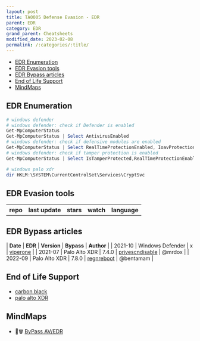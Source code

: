 ```yaml
---
layout: post
title: TA0005 Defense Evasion - EDR
parent: EDR
category: EDR
grand_parent: Cheatsheets
modified_date: 2023-02-08
permalink: /:categories/:title/
---
```


<!-- vscode-markdown-toc -->
* [EDR Enumeration](#EDREnumeration)
* [EDR Evasion tools](#EDREvasiontools)
* [EDR Bypass articles](#EDRBypassarticles)
* [End of Life Support](#EndofLifeSupport)
* [MindMaps](#MindMaps)

<!-- vscode-markdown-toc-config
	numbering=false
	autoSave=true
	/vscode-markdown-toc-config -->
<!-- /vscode-markdown-toc -->

## <a name='EDREnumeration'></a>EDR Enumeration

```powershell
# windows defender 
# windows defender: check if Defender is enabled
Get-MpComputerStatus
Get-MpComputerStatus | Select AntivirusEnabled
# windows defender: check if defensive modules are enabled
Get-MpComputerStatus | Select RealTimeProtectionEnabled, IoavProtectionEnabled,AntispywareEnabled | FL
# windows defender: check if tamper protection is enabled
Get-MpComputerStatus | Select IsTamperProtected,RealTimeProtectionEnabled | FL

# windows palo xdr 
dir HKLM:\SYSTEM\CurrentControlSet\Services\CryptSvc

```

## <a name='EDREvasiontools'></a>EDR Evasion tools 

<script src="https://code.jquery.com/jquery-1.9.1.min.js"></script>
<script>$(window).load(function() {var repos = ["https://api.github.com/repos/wavestone-cdt/EDRSandblast", "https://api.github.com/repos/MrEmpy/Awesome-AV-EDR-XDR-Bypass","https://api.github.com/repos/jthuraisamy/TelemetrySourcerer","https://api.github.com/repos/KiFilterFiberContext/warbird-hook","https://api.github.com/repos/hlldz/RefleXXion","https://api.github.com/repos/optiv/ScareCrow","https://api.github.com/repos/PwnDexter/SharpEDRChecker","https://api.github.com/repos/optiv/Freeze"]; for (rep in repos) {$.ajax({type: "GET", url: repos[rep], dataType: "json", success: function(result) {$("#repo_list").append("<tr><td><a href='" + result.html_url + "' target='_blank'>" + result.name + "</a></td><td>" + result.updated_at + "</td><td>" + result.stargazers_count + "</td><td>" + result.subscribers_count + "</td><td>" + result.language + "</td></tr>"); console.log(result);}});}console.log(result);});</script>

<link href="/sortable.css" rel="stylesheet" />
<script src="/sortable.js"></script>
<div id="repos">
    <table id="repo_list" class="sortable">
      <tr><th>repo</th><th>last update</th><th>stars</th><th>watch</th><th>language</th></tr>
    </table>
</div>    


## <a name='EDRBypassarticles'></a>EDR Bypass articles

| **Date** | **EDR** | **Version** | **Bypass** | **Author** |
| 2021-10 | Windows Defender | x | [viperone](https://viperone.gitbook.io/pentest-everything/everything/everything-active-directory/defense-evasion/disable-defender) |
| 2021-07 | Palo Alto XDR | 7.4.0 | [privescndisable](https://mrd0x.com/cortex-xdr-analysis-and-bypass/) | @mrdox |
| 2022-09 | Palo Alto XDR | 7.8.0 | [regnreboot](https://medium.com/@bentamam/bypassing-cortex-xdr-a-case-study-in-the-power-of-simplicity-b436f4f570ad) | @bentamam |


## <a name='EndofLifeSupport'></a>End of Life Support

* [carbon black](https://community.carbonblack.com/t5/Documentation-Downloads/Carbon-Black-EDR-Supported-Versions-Grid/ta-p/85714)
* [palo alto XDR](https://www.paloaltonetworks.com/services/support/end-of-life-announcements/end-of-life-summary#traps-esm-and-cortex)

## <a name='MindMaps'></a>MindMaps 

* 📕🗑️ [ByPass AV/EDR](https://github.com/CMEPW/BypassAV)

